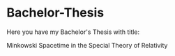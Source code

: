 # Bachelor-Thesis

Here you have my Bachelor's Thesis with title:

Minkowski Spacetime in the Special Theory of Relativity
